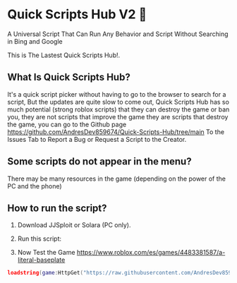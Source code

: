 # Quick Scripts Hub V2 📌
A Universal Script That Can Run Any Behavior and Script Without Searching in Bing and Google

This is The Lastest Quick Scripts Hub!.

## What Is Quick Scripts Hub?

It's a quick script picker without having to go to the browser to search for a script, But the updates are quite slow to come out, Quick Scripts Hub has so much potential (strong roblox scripts) that they can destroy the game or ban you, they are not scripts that improve the game they are scripts that destroy the game, you can go to the Github page https://github.com/AndresDev859674/Quick-Scripts-Hub/tree/main To the Issues Tab to Report a Bug or Request a Script to the Creator.

## Some scripts do not appear in the menu?

There may be many resources in the game (depending on the power of the PC and the phone)

## How to run the script?

1. Download JJSploit or Solara (PC only).
2. Run this script:

3. Now Test the Game https://www.roblox.com/es/games/4483381587/a-literal-baseplate

```lua
loadstring(game:HttpGet("https://raw.githubusercontent.com/AndresDev859674/Quick-Scripts-Hub/main/main.lua"))()
````
